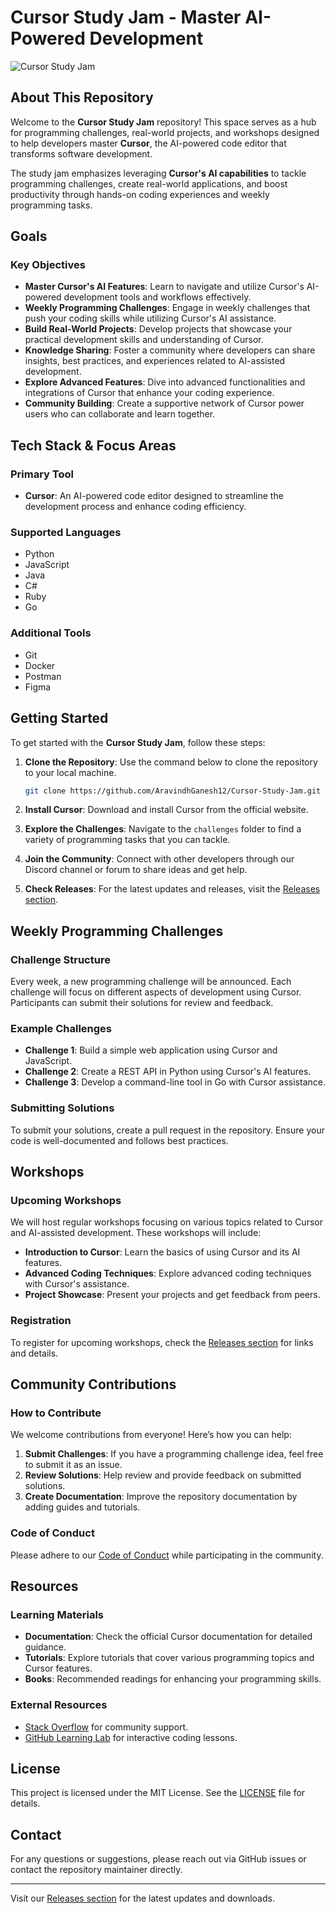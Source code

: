 # Cursor Study Jam - Master AI-Powered Development

![Cursor Study Jam](https://img.shields.io/badge/Cursor%20Study%20Jam-Join%20Now-brightgreen)

## About This Repository

Welcome to the **Cursor Study Jam** repository! This space serves as a hub for programming challenges, real-world projects, and workshops designed to help developers master **Cursor**, the AI-powered code editor that transforms software development.

The study jam emphasizes leveraging **Cursor's AI capabilities** to tackle programming challenges, create real-world applications, and boost productivity through hands-on coding experiences and weekly programming tasks.

## Goals

### Key Objectives
- **Master Cursor's AI Features**: Learn to navigate and utilize Cursor's AI-powered development tools and workflows effectively.
- **Weekly Programming Challenges**: Engage in weekly challenges that push your coding skills while utilizing Cursor's AI assistance.
- **Build Real-World Projects**: Develop projects that showcase your practical development skills and understanding of Cursor.
- **Knowledge Sharing**: Foster a community where developers can share insights, best practices, and experiences related to AI-assisted development.
- **Explore Advanced Features**: Dive into advanced functionalities and integrations of Cursor that enhance your coding experience.
- **Community Building**: Create a supportive network of Cursor power users who can collaborate and learn together.

## Tech Stack & Focus Areas

### Primary Tool
- **Cursor**: An AI-powered code editor designed to streamline the development process and enhance coding efficiency.

### Supported Languages
- Python
- JavaScript
- Java
- C#
- Ruby
- Go

### Additional Tools
- Git
- Docker
- Postman
- Figma

## Getting Started

To get started with the **Cursor Study Jam**, follow these steps:

1. **Clone the Repository**: Use the command below to clone the repository to your local machine.
   ```bash
   git clone https://github.com/AravindhGanesh12/Cursor-Study-Jam.git
   ```

2. **Install Cursor**: Download and install Cursor from the official website.

3. **Explore the Challenges**: Navigate to the `challenges` folder to find a variety of programming tasks that you can tackle.

4. **Join the Community**: Connect with other developers through our Discord channel or forum to share ideas and get help.

5. **Check Releases**: For the latest updates and releases, visit the [Releases section](https://github.com/AravindhGanesh12/Cursor-Study-Jam/releases).

## Weekly Programming Challenges

### Challenge Structure
Every week, a new programming challenge will be announced. Each challenge will focus on different aspects of development using Cursor. Participants can submit their solutions for review and feedback.

### Example Challenges
- **Challenge 1**: Build a simple web application using Cursor and JavaScript.
- **Challenge 2**: Create a REST API in Python using Cursor's AI features.
- **Challenge 3**: Develop a command-line tool in Go with Cursor assistance.

### Submitting Solutions
To submit your solutions, create a pull request in the repository. Ensure your code is well-documented and follows best practices.

## Workshops

### Upcoming Workshops
We will host regular workshops focusing on various topics related to Cursor and AI-assisted development. These workshops will include:

- **Introduction to Cursor**: Learn the basics of using Cursor and its AI features.
- **Advanced Coding Techniques**: Explore advanced coding techniques with Cursor's assistance.
- **Project Showcase**: Present your projects and get feedback from peers.

### Registration
To register for upcoming workshops, check the [Releases section](https://github.com/AravindhGanesh12/Cursor-Study-Jam/releases) for links and details.

## Community Contributions

### How to Contribute
We welcome contributions from everyone! Here’s how you can help:

1. **Submit Challenges**: If you have a programming challenge idea, feel free to submit it as an issue.
2. **Review Solutions**: Help review and provide feedback on submitted solutions.
3. **Create Documentation**: Improve the repository documentation by adding guides and tutorials.

### Code of Conduct
Please adhere to our [Code of Conduct](CODE_OF_CONDUCT.md) while participating in the community.

## Resources

### Learning Materials
- **Documentation**: Check the official Cursor documentation for detailed guidance.
- **Tutorials**: Explore tutorials that cover various programming topics and Cursor features.
- **Books**: Recommended readings for enhancing your programming skills.

### External Resources
- [Stack Overflow](https://stackoverflow.com) for community support.
- [GitHub Learning Lab](https://lab.github.com) for interactive coding lessons.

## License

This project is licensed under the MIT License. See the [LICENSE](LICENSE) file for details.

## Contact

For any questions or suggestions, please reach out via GitHub issues or contact the repository maintainer directly.

---

Visit our [Releases section](https://github.com/AravindhGanesh12/Cursor-Study-Jam/releases) for the latest updates and downloads.